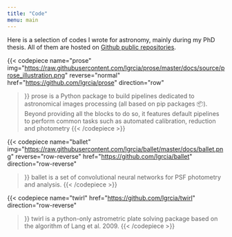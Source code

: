 ```yaml
---
title: "Code"
menu: main
---
```

Here is a selection of codes I wrote for astronomy, mainly during my PhD thesis. All of them are hosted on [Github public repositories](https://github.com/lgrcia/).

{{< codepiece 
name="prose" 
img="https://raw.githubusercontent.com/lgrcia/prose/master/docs/source/prose_illustration.png" reverse="normal"
href="https://github.com/lgrcia/prose"
direction="row"
>}}
prose is a Python package to build pipelines dedicated to astronomical images processing (all based on pip packages 📦). Beyond providing all the blocks to do so, it features default pipelines to perform common tasks such as automated calibration, reduction and photometry
{{< /codepiece >}}

{{< codepiece 
name="ballet" 
img="https://raw.githubusercontent.com/lgrcia/ballet/master/docs/ballet.png" reverse="row-reverse"
href="https://github.com/lgrcia/ballet"
direction="row-reverse"
>}}
ballet is a set of convolutional neural networks for PSF photometry and analysis.
{{< /codepiece >}}

{{< codepiece 
name="twirl" 
href="https://github.com/lgrcia/twirl"
direction="row-reverse"
>}}
twirl is a python-only astrometric plate solving package based on the algorithm of Lang et al. 2009.
{{< /codepiece >}}